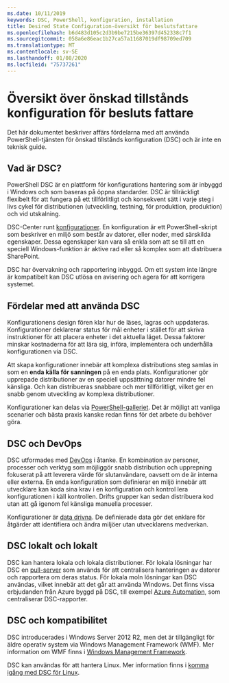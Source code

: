 ```yaml
---
ms.date: 10/11/2019
keywords: DSC, PowerShell, konfiguration, installation
title: Desired State Configuration-översikt för beslutsfattare
ms.openlocfilehash: b6d483d105c2d3b9be7215be36397d452338c7f1
ms.sourcegitcommit: 058a6e86eac1b27ca57a11687019df98709ed709
ms.translationtype: MT
ms.contentlocale: sv-SE
ms.lasthandoff: 01/08/2020
ms.locfileid: "75737261"
---
```

# <a name="desired-state-configuration-overview-for-decision-makers"></a>Översikt över önskad tillstånds konfiguration för besluts fattare

Det här dokumentet beskriver affärs fördelarna med att använda PowerShell-tjänsten för önskad tillstånds konfiguration (DSC) och är inte en teknisk guide.

## <a name="what-is-dsc"></a>Vad är DSC?

PowerShell DSC är en plattform för konfigurations hantering som är inbyggd i Windows och som baseras på öppna standarder. DSC är tillräckligt flexibelt för att fungera på ett tillförlitligt och konsekvent sätt i varje steg i livs cykel för distributionen (utveckling, testning, för produktion, produktion) och vid utskalning.

DSC-Center runt [konfigurationer](../configurations/configurations.md). En konfiguration är ett PowerShell-skript som beskriver en miljö som består av datorer, eller noder, med särskilda egenskaper. Dessa egenskaper kan vara så enkla som att se till att en speciell Windows-funktion är aktive rad eller så komplex som att distribuera SharePoint.

DSC har övervakning och rapportering inbyggd. Om ett system inte längre är kompatibelt kan DSC utlösa en avisering och agera för att korrigera systemet.

## <a name="benefits-of-using-dsc"></a>Fördelar med att använda DSC

Konfigurationens design fören klar hur de läses, lagras och uppdateras. Konfigurationer deklarerar status för mål enheter i stället för att skriva instruktioner för att placera enheter i det aktuella läget. Dessa faktorer minskar kostnaderna för att lära sig, införa, implementera och underhålla konfigurationen via DSC.

Att skapa konfigurationer innebär att komplexa distributions steg samlas in som en **enda källa för sanningen** på en enda plats. Konfigurationer gör upprepade distributioner av en speciell uppsättning datorer mindre fel känsliga. Och kan distribueras snabbare och mer tillförlitligt, vilket ger en snabb genom utveckling av komplexa distributioner.

Konfigurationer kan delas via [PowerShell-galleriet](https://powershellgallery.com). Det är möjligt att vanliga scenarier och bästa praxis kanske redan finns för det arbete du behöver göra.

## <a name="dsc-and-devops"></a>DSC och DevOps

DSC utformades med [DevOps](/archive/blogs/ashleymcglone/devops-for-n00bs-ie-windows-people-like-me) i åtanke. En kombination av personer, processer och verktyg som möjliggör snabb distribution och upprepning fokuserat på att leverera värde för slutanvändare, oavsett om de är interna eller externa. En enda konfiguration som definierar en miljö innebär att utvecklare kan koda sina krav i en konfiguration och kontrol lera konfigurationen i käll kontrollen. Drifts grupper kan sedan distribuera kod utan att gå igenom fel känsliga manuella processer.

Konfigurationer är [data drivna](../configurations/configData.md). De definierade data gör det enklare för åtgärder att identifiera och ändra miljöer utan utvecklarens medverkan.

## <a name="dsc-on-premises-and-off-premises"></a>DSC lokalt och lokalt

DSC kan hantera lokala och lokala distributioner. För lokala lösningar har DSC en [pull-server](../pull-server/pullServer.md) som används för att centralisera hanteringen av datorer och rapportera om deras status. För lokala moln lösningar kan DSC användas, vilket innebär att det går att använda Windows.
Det finns vissa erbjudanden från Azure byggd på DSC, till exempel [Azure Automation](https://azure.microsoft.com/en-us/documentation/services/automation/), som centraliserar DSC-rapporter.

## <a name="dsc-and-compatibility"></a>DSC och kompatibilitet

DSC introducerades i Windows Server 2012 R2, men det är tillgängligt för äldre operativ system via Windows Management Framework (WMF). Mer information om WMF finns i [Windows Management Framework](/powershell/scripting/wmf/overview).

DSC kan användas för att hantera Linux. Mer information finns i [komma igång med DSC för Linux](../getting-started/lnxGettingStarted.md).
